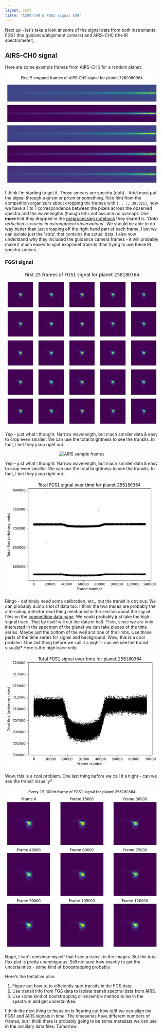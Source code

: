 ```yaml
---
layout: post
title: "AIRS-CH0 & FGS1 signal EDA"
---
```


Next up - let's take a look at some of the signal data from both instruments: FGS1 (the guidance/alignment camera) and AIRS-CH0 (the IR spectrometer),

## AIRS-CH0 signal

Here are some example frames from AIRS-CH0 for a random planet:

<p align="center">
  <img src="https://raw.githubusercontent.com/gperdrizet/ariel-data-challenge/refs/heads/main/figures/EDA/01.3-AIRS_sample_frames.jpg" alt="AIRS-CH0 sample frames">
</p>

I think I'm starting to get it. Those smears are spectra (duh) - Ariel must put the signal through a grism or prism or something. Nice hint from the competition organizers about cropping the frames with `[:, :, 39:321]`, now we have a 1 to 1 correspondence between the pixels across the observed spectra and the wavelengths (though let's not assume no overlap). One **more** hint they dropped in the [preprocessing notebook](https://www.kaggle.com/code/gordonyip/calibrating-and-binning-ariel-data) they shared is: '*Data reduction is crucial in astronomical observations*'. We should be able to do way better than just cropping off the right hand part of each frame. I bet we can isolate just the 'strip' that contains the actual data. I also now understand why they included the guidance camera frames - it will probably make it much easier to spot exoplanet transits than trying to use these IR spectra smears.

### FGS1 signal

<p align="center">
  <img src="https://raw.githubusercontent.com/gperdrizet/ariel-data-challenge/refs/heads/main/figures/EDA/01.4-FGS1_sample_frames.jpg" alt="FGS1 sample frames">
</p>

Yep - just what I thought. Narrow wavelength, but much smaller data & easy to crop even smaller. We can use the total brightness to see the transits. In fact, I bet they jump right out...

<p align="center">
  <img src="https://raw.githubusercontent.com/gperdrizet/ariel-data-challenge/refs/heads/main/figures/EDA/01.4-AIRS_sample_frames.jpg" alt="AIRS sample frames">
</p>

Yep - just what I thought. Narrow wavelength, but much smaller data & easy to crop even smaller. We can use the total brightness to see the transits. In fact, I bet they jump right out...

<p align="center">
  <img src="https://raw.githubusercontent.com/gperdrizet/ariel-data-challenge/refs/heads/main/figures/EDA/01.4-example_raw_transit.jpg" alt="Example exoplanet transit in total flux data">
</p>

Bingo - definitely need some calibration, etc., but the transit is obvious. We can probably dump a lot of data too. I think the two traces are probably the alternating detector read thing mentioned in the section about the signal files on the [competition data page](https://www.kaggle.com/competitions/ariel-data-challenge-2025/data). We could probably just take the high signal trace. That by itself will cut the data in half. Then, since we are only interested in the spectrum of the planet we can take pieces of the time series. Maybe just the bottom of the well and one of the limbs. Use those parts of the time series for signal and background. Wow, this is a cool problem. One last thing before we call it a night - can we see the transit visually? Here is the high trace only:

<p align="center">
  <img src="https://raw.githubusercontent.com/gperdrizet/ariel-data-challenge/refs/heads/main/figures/EDA/01.4-transit_high_trace.jpg" alt="Example exoplanet transit in total flux data, high signal trace only">
</p>

Wow, this is a cool problem. One last thing before we call it a night - can we see the transit visually?

<p align="center">
  <img src="https://raw.githubusercontent.com/gperdrizet/ariel-data-challenge/refs/heads/main/figures/EDA/01.4-example_transit_frames.jpg" alt="Selected frames from exoplanet transit">
</p>

Nope, I can't convince myself that I see a transit in the images. But the total flux plot is pretty unambiguous. Still not sure how exactly to get the uncertainties - some kind of bootstrapping probably.

Here's the tentative plan:

1. Figure out how to to efficiently spot transits in the FGS data.
2. Use transit info from FGS data to isolate transit spectral data from AIRS.
3. Use some kind of bootstrapping or ensemble method to learn the spectrum and get uncertainties.

I think the next thing to focus on is figuring out how to/if we can align the FGS1 and AIRS signals in time. The timeseries have different numbers of frames, but I think there is probably going to be some metadata we can use in the ancillary data files. Tomorrow.